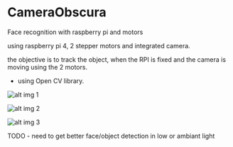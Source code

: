 # CameraObscura
Face recognition with raspberry pi and motors

using raspberry pi 4, 2 stepper motors and integrated camera.

the objective is to track the object, when the RPI is fixed and the camera is moving using the 2 motors.

* using Open CV library.

![alt img 1](https://i.ibb.co/mcc3zzg/IMG-3389.jpg)

![alt img 2](https://i.ibb.co/nMQ06v2/IMG-3364.jpg)

![alt img 3](https://i.ibb.co/jDrJVtk/IMG-4005.jpg)

TODO - need to get better face/object detection in low or ambiant light
